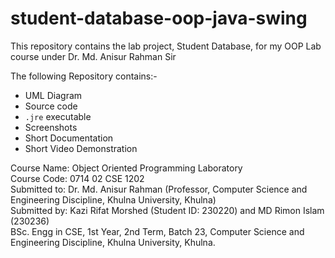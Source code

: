 # student-database-oop-java-swing
This repository contains the lab project, Student Database, for my OOP Lab course under Dr. Md. Anisur Rahman Sir

The following Repository contains:-
- UML Diagram
- Source code
- `.jre` executable
- Screenshots
- Short Documentation
- Short Video Demonstration


Course Name: Object Oriented Programming Laboratory  
Course Code: 0714 02 CSE 1202  
Submitted to: Dr. Md. Anisur Rahman (Professor, Computer Science and Engineering Discipline, Khulna University, Khulna)  
Submitted by: Kazi Rifat Morshed (Student ID: 230220) and MD Rimon Islam (230236)  
BSc. Engg in CSE, 1st Year, 2nd Term, Batch 23, Computer Science and Engineering Discipline, Khulna University, Khulna.  
